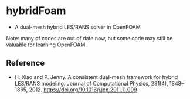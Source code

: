 # hybridFoam

* A dual-mesh hybrid LES/RANS solver in OpenFOAM

Note: many of codes are out of date now, but some code may still be valuable for learning OpenFOAM.

## Reference
- H. Xiao and P. Jenny. A consistent dual-mesh framework for hybrid LES/RANS modeling. Journal of Computational Physics, 231(4), 1848–1865, 2012. https://doi.org/10.1016/j.jcp.2011.11.009
